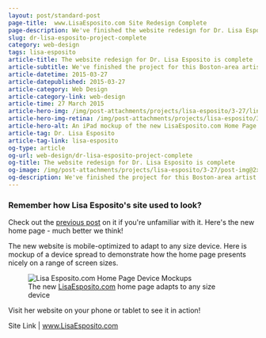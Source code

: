 ```yaml
---
layout: post/standard-post
page-title:  www.LisaEsposito.com Site Redesign Complete
page-description: We've finished the website redesign for Dr. Lisa Esposito
slug: dr-lisa-esposito-project-complete
category: web-design
tags: lisa-esposito
article-title: The website redesign for Dr. Lisa Esposito is complete
article-subtitle: We've finished the project for this Boston-area artist
article-datetime: 2015-03-27
article-datepublished: 2015-03-27
article-category: Web Design
article-category-link: web-design
article-time: 27 March 2015
article-hero-img: /img/post-attachments/projects/lisa-esposito/3-27/link-banner@2x.jpg
article-hero-img-retina: /img/post-attachments/projects/lisa-esposito/3-27/link-banner@2x.jpg
article-hero-alt: An iPad mockup of the new LisaEsposito.com Home Page
article-tag: Dr. Lisa Esposito
article-tag-link: lisa-esposito
og-type: article
og-url: web-design/dr-lisa-esposito-project-complete
og-title: The website redesign for Dr. Lisa Esposito is complete
og-image: /img/post-attachments/projects/lisa-esposito/3-27/post-img@2x.jpg
og-description: We've finished the project for this Boston-area artist
---
```

<div class="row margin-bottom">
	<h3 class="margin-bottom">Remember how Lisa Esposito's site used to look?</h3>
	<p>Check out the <a class="underlined" href="/web-design/new-lisa-esposito-project">previous post</a> on it if you're unfamiliar with it. Here's the new home page - much better we think!</p>
	<p>The new website is mobile-optimized to adapt to any size device. Here is mockup of a device spread to demonstrate how the home page presents nicely on a range of screen sizes.</p>
</div>
<div class="row margin-bottom">
	<figure>
		<img class="black-border" src="{{ site.blog_cdn }}/img/post-attachments/projects/lisa-esposito/3-27/post-img@2x.jpg" alt="Lisa Esposito.com Home Page Device Mockups">
		<figcaption>The new <a href="http://www.lisaesposito.com" class="simple">LisaEsposito.com</a> home page adapts to any size device</figcaption>
	</figure>
</div>
<div class="row">
	<p class="margin-bottom">Visit her website on your phone or tablet to see it in action!</p>
	<p class="header">Site Link | <a href="http://www.lisaesposito.com" target="_blank" class="simple">www.LisaEsposito.com</a></p>
</div>